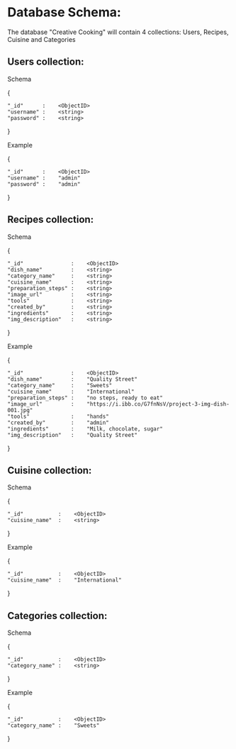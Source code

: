 
# Database Schema:

The database "Creative Cooking" will contain 4 collections: Users, Recipes, Cuisine and Categories


## Users collection:

Schema

  {

    "_id"      :    <ObjectID>
    "username" :    <string>
    "password" :    <string>

  }

Example

  {

    "_id"      :    <ObjectID>
    "username" :    "admin"
    "password" :    "admin"

  }


## Recipes collection:

Schema

  {

    "_id"               :    <ObjectID>
    "dish_name"         :    <string>
    "category_name"     :    <string>
    "cuisine_name"      :    <string>
    "preparation_steps" :    <string>
    "image_url"         :    <string>
    "tools"             :    <string>
    "created_by"        :    <string>
    "ingredients"       :    <string>
    "img_description"   :    <string>

  }

Example

  {

    "_id"               :    <ObjectID>
    "dish_name"         :    "Quality Street"
    "category_name"     :    "Sweets"
    "cuisine_name"      :    "International"
    "preparation_steps" :    "no steps, ready to eat"
    "image_url"         :    "https://i.ibb.co/G7fnNsV/project-3-img-dish-001.jpg"
    "tools"             :    "hands"
    "created_by"        :    "admin"
    "ingredients"       :    "Milk, chocolate, sugar"
    "img_description"   :    "Quality Street"

  }

## Cuisine collection:

Schema

  {

    "_id"           :    <ObjectID>
    "cuisine_name"  :    <string>

  }

Example

  {

    "_id"           :    <ObjectID>
    "cuisine_name"  :    "International"

  }

## Categories collection:

Schema

  {

    "_id"           :    <ObjectID>
    "category_name" :    <string>

  }

Example

  {

    "_id"           :    <ObjectID>
    "category_name" :    "Sweets"

  }